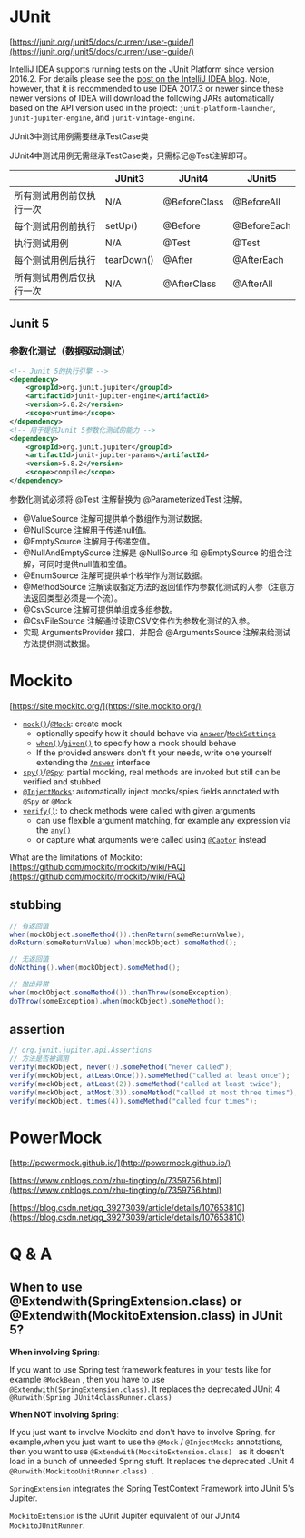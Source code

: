 # JUnit

[https://junit.org/junit5/docs/current/user-guide/](https://junit.org/junit5/docs/current/user-guide/)

IntelliJ IDEA supports running tests on the JUnit Platform since version 2016.2. For details please see the [post on the IntelliJ IDEA blog](https://blog.jetbrains.com/idea/2016/08/using-junit-5-in-intellij-idea/). Note, however, that it is recommended to use IDEA 2017.3 or newer since these newer versions of IDEA will download the following JARs automatically based on the API version used in the project: `junit-platform-launcher`, `junit-jupiter-engine`, and `junit-vintage-engine`.

JUnit3中测试用例需要继承TestCase类

JUnit4中测试用例无需继承TestCase类，只需标记@Test注解即可。

|                          | JUnit3     | JUnit4       | JUnit5      |
| ------------------------ | ---------- | ------------ | ----------- |
| 所有测试用例前仅执行一次 | N/A        | @BeforeClass | @BeforeAll  |
| 每个测试用例前执行       | setUp()    | @Before      | @BeforeEach |
| 执行测试用例             | N/A        | @Test        | @Test       |
| 每个测试用例后执行       | tearDown() | @After       | @AfterEach  |
| 所有测试用例后仅执行一次 | N/A        | @AfterClass  | @AfterAll   |

## Junit 5 

### 参数化测试（数据驱动测试）

```xml
<!-- Junit 5的执行引擎 -->
<dependency>
    <groupId>org.junit.jupiter</groupId>
    <artifactId>junit-jupiter-engine</artifactId>
    <version>5.8.2</version>
    <scope>runtime</scope>
</dependency>
<!-- 用于提供Junit 5参数化测试的能力 -->
<dependency>
    <groupId>org.junit.jupiter</groupId>
    <artifactId>junit-jupiter-params</artifactId>
    <version>5.8.2</version>
    <scope>compile</scope>
</dependency> 
```

参数化测试必须将 @Test 注解替换为 @ParameterizedTest 注解。

- @ValueSource 注解可提供单个数组作为测试数据。
- @NullSource 注解用于传递null值。
- @EmptySource 注解用于传递空值。
- @NullAndEmptySource 注解是 @NullSource 和 @EmptySource 的组合注解，可同时提供null值和空值。
- @EnumSource 注解可提供单个枚举作为测试数据。
- @MethodSource 注解读取指定方法的返回值作为参数化测试的入参（注意方法返回类型必须是一个流）。
- @CsvSource 注解可提供单组或多组参数。
- @CsvFileSource 注解通过读取CSV文件作为参数化测试的入参。
- 实现 ArgumentsProvider 接口，并配合 @ArgumentsSource 注解来给测试方法提供测试数据。

# Mockito

[https://site.mockito.org/](https://site.mockito.org/)

- [`mock()`](https://javadoc.io/doc/org.mockito/mockito-core/latest/org/mockito/Mockito.html#mock-java.lang.Class-)/[`@Mock`](https://javadoc.io/doc/org.mockito/mockito-core/latest/org/mockito/Mock.html): create mock
  - optionally specify how it should behave via [`Answer`](http://javadoc.io/doc/org.mockito/mockito-core/latest/org/mockito/stubbing/Answer.html)/[`MockSettings`](http://javadoc.io/doc/org.mockito/mockito-core/latest/org/mockito/MockSettings.html)
  - [`when()`](http://javadoc.io/doc/org.mockito/mockito-core/latest/org/mockito/Mockito.html#when-T-)/[`given()`](http://javadoc.io/doc/org.mockito/mockito-core/latest/org/mockito/BDDMockito.html#given-T-) to specify how a mock should behave
  - If the provided answers don’t fit your needs, write one yourself extending the [`Answer`](http://javadoc.io/doc/org.mockito/mockito-core/latest/org/mockito/stubbing/Answer.html) interface
- [`spy()`](http://javadoc.io/doc/org.mockito/mockito-core/latest/org/mockito/Mockito.html#spy-T-)/[`@Spy`](http://javadoc.io/doc/org.mockito/mockito-core/latest/org/mockito/Spy.html): partial mocking, real methods are invoked but still can be verified and stubbed
- [`@InjectMocks`](http://javadoc.io/doc/org.mockito/mockito-core/latest/org/mockito/InjectMocks.html): automatically inject mocks/spies fields annotated with `@Spy` or `@Mock`
- [`verify()`](https://javadoc.io/doc/org.mockito/mockito-core/latest/org/mockito/Mockito.html#verify-T-): to check methods were called with given arguments
  - can use flexible argument matching, for example any expression via the [`any()`](http://javadoc.io/doc/org.mockito/mockito-core/latest/org/mockito/ArgumentMatchers.html#any--)
  - or capture what arguments were called using [`@Captor`](http://javadoc.io/doc/org.mockito/mockito-core/latest/org/mockito/Captor.html) instead

What are the limitations of Mockito: [https://github.com/mockito/mockito/wiki/FAQ](https://github.com/mockito/mockito/wiki/FAQ)

## stubbing

```java
// 有返回值
when(mockObject.someMethod()).thenReturn(someReturnValue);
doReturn(someReturnValue).when(mockObject).someMethod();

// 无返回值
doNothing().when(mockObject).someMethod();

// 抛出异常
when(mockObject.someMethod()).thenThrow(someException);
doThrow(someException).when(mockObject).someMethod();
```

## assertion

```java
// org.junit.jupiter.api.Assertions
// 方法是否被调用
verify(mockObject, never()).someMethod("never called");
verify(mockObject, atLeastOnce()).someMethod("called at least once");
verify(mockObject, atLeast(2)).someMethod("called at least twice");
verify(mockObject, atMost(3)).someMethod("called at most three times");
verify(mockObject, times(4)).someMethod("called four times");
```

# PowerMock

[http://powermock.github.io/](http://powermock.github.io/)

[https://www.cnblogs.com/zhu-tingting/p/7359756.html](https://www.cnblogs.com/zhu-tingting/p/7359756.html)

[https://blog.csdn.net/qq_39273039/article/details/107653810](https://blog.csdn.net/qq_39273039/article/details/107653810)

# Q & A

## When to use @Extendwith(SpringExtension.class) or @Extendwith(MockitoExtension.class) in JUnit 5?

**When involving Spring**:

If you want to use Spring test framework features in your tests like for example ```@MockBean``` , then you have to use ```@Extendwith(SpringExtension.class)```. It replaces the deprecated JUnit 4 ```@Runwith(Spring JUnit4classRunner.class)```

**When NOT involving Spring**:

If you just want to involve Mockito and don't have to involve Spring, for example,when you just want to use the ```@Mock``` / ```@InjectMocks``` annotations, then you want to use ```@Extendwith(MockitoExtension.class) ``` as it doesn't load in a bunch of unneeded Spring stuff. It replaces the deprecated JUnit 4 ```@Runwith(MockitooUnitRunner.class) ```.

```SpringExtension``` integrates the Spring TestContext Framework into JUnit 5's Jupiter.

```MockitoExtension``` is the JUnit Jupiter equivalent of our JUnit4 ```MockitoJUnitRunner```.

